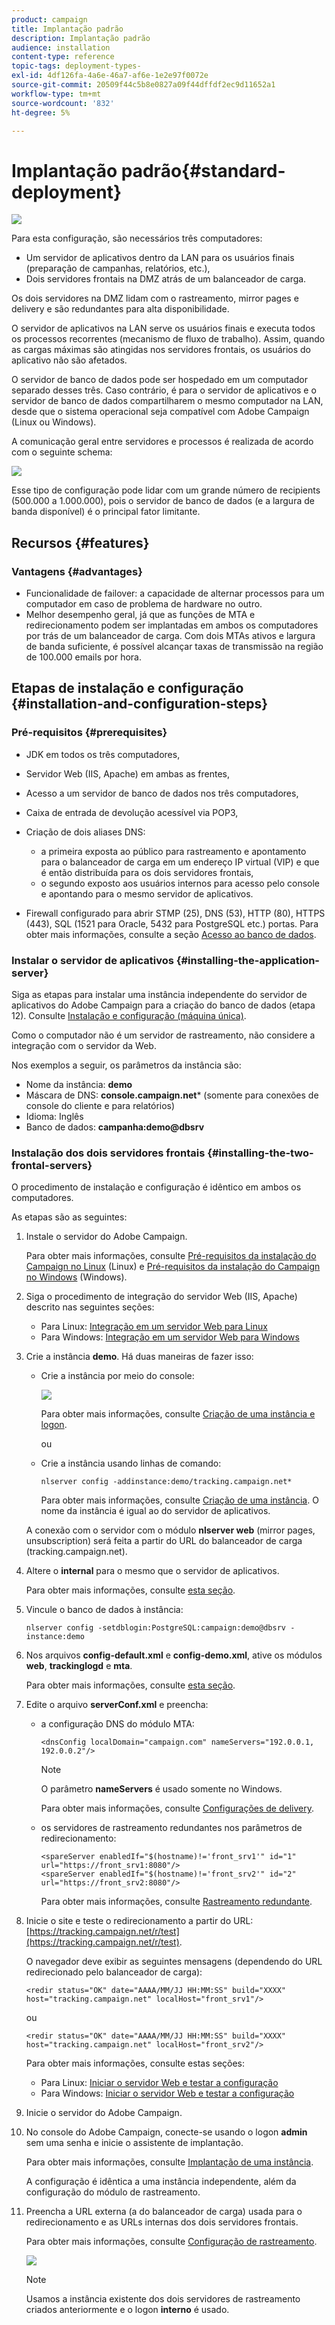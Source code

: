 ```yaml
---
product: campaign
title: Implantação padrão
description: Implantação padrão
audience: installation
content-type: reference
topic-tags: deployment-types-
exl-id: 4df126fa-4a6e-46a7-af6e-1e2e97f0072e
source-git-commit: 20509f44c5b8e0827a09f44dffdf2ec9d11652a1
workflow-type: tm+mt
source-wordcount: '832'
ht-degree: 5%

---
```


# Implantação padrão{#standard-deployment}

![](../../assets/v7-only.svg)

Para esta configuração, são necessários três computadores:

* Um servidor de aplicativos dentro da LAN para os usuários finais (preparação de campanhas, relatórios, etc.),
* Dois servidores frontais na DMZ atrás de um balanceador de carga.

Os dois servidores na DMZ lidam com o rastreamento, mirror pages e delivery e são redundantes para alta disponibilidade.

O servidor de aplicativos na LAN serve os usuários finais e executa todos os processos recorrentes (mecanismo de fluxo de trabalho). Assim, quando as cargas máximas são atingidas nos servidores frontais, os usuários do aplicativo não são afetados.

O servidor de banco de dados pode ser hospedado em um computador separado desses três. Caso contrário, é para o servidor de aplicativos e o servidor de banco de dados compartilharem o mesmo computador na LAN, desde que o sistema operacional seja compatível com Adobe Campaign (Linux ou Windows).

A comunicação geral entre servidores e processos é realizada de acordo com o seguinte schema:

![](assets/s_001_ncs_install_standardconfig.png)

Esse tipo de configuração pode lidar com um grande número de recipients (500.000 a 1.000.000), pois o servidor de banco de dados (e a largura de banda disponível) é o principal fator limitante.

## Recursos {#features}

### Vantagens {#advantages}

* Funcionalidade de failover: a capacidade de alternar processos para um computador em caso de problema de hardware no outro.
* Melhor desempenho geral, já que as funções de MTA e redirecionamento podem ser implantadas em ambos os computadores por trás de um balanceador de carga. Com dois MTAs ativos e largura de banda suficiente, é possível alcançar taxas de transmissão na região de 100.000 emails por hora.

## Etapas de instalação e configuração {#installation-and-configuration-steps}

### Pré-requisitos {#prerequisites}

* JDK em todos os três computadores,
* Servidor Web (IIS, Apache) em ambas as frentes,
* Acesso a um servidor de banco de dados nos três computadores,
* Caixa de entrada de devolução acessível via POP3,
* Criação de dois aliases DNS:

   * a primeira exposta ao público para rastreamento e apontamento para o balanceador de carga em um endereço IP virtual (VIP) e que é então distribuída para os dois servidores frontais,
   * o segundo exposto aos usuários internos para acesso pelo console e apontando para o mesmo servidor de aplicativos.

* Firewall configurado para abrir STMP (25), DNS (53), HTTP (80), HTTPS (443), SQL (1521 para Oracle, 5432 para PostgreSQL etc.) portas. Para obter mais informações, consulte a seção [Acesso ao banco de dados](../../installation/using/network-configuration.md#database-access).

### Instalar o servidor de aplicativos {#installing-the-application-server}

Siga as etapas para instalar uma instância independente do servidor de aplicativos do Adobe Campaign para a criação do banco de dados (etapa 12). Consulte [Instalação e configuração (máquina única)](../../installation/using/standalone-deployment.md#installing-and-configuring--single-machine-).

Como o computador não é um servidor de rastreamento, não considere a integração com o servidor da Web.

Nos exemplos a seguir, os parâmetros da instância são:

* Nome da instância: **demo**
* Máscara de DNS: **console.campaign.net*** (somente para conexões de console do cliente e para relatórios)
* Idioma: Inglês
* Banco de dados: **campanha:demo@dbsrv**

### Instalação dos dois servidores frontais {#installing-the-two-frontal-servers}

O procedimento de instalação e configuração é idêntico em ambos os computadores.

As etapas são as seguintes:

1. Instale o servidor do Adobe Campaign.

   Para obter mais informações, consulte [Pré-requisitos da instalação do Campaign no Linux](../../installation/using/prerequisites-of-campaign-installation-in-linux.md) (Linux) e [Pré-requisitos da instalação do Campaign no Windows](../../installation/using/prerequisites-of-campaign-installation-in-windows.md) (Windows).

1. Siga o procedimento de integração do servidor Web (IIS, Apache) descrito nas seguintes seções:

   * Para Linux: [Integração em um servidor Web para Linux](../../installation/using/integration-into-a-web-server-for-linux.md)
   * Para Windows: [Integração em um servidor Web para Windows](../../installation/using/integration-into-a-web-server-for-windows.md)

1. Crie a instância **demo**. Há duas maneiras de fazer isso:

   * Crie a instância por meio do console:

      ![](assets/install_create_new_connexion.png)

      Para obter mais informações, consulte [Criação de uma instância e logon](../../installation/using/creating-an-instance-and-logging-on.md).

      ou

   * Crie a instância usando linhas de comando:

      ```
      nlserver config -addinstance:demo/tracking.campaign.net*
      ```

      Para obter mais informações, consulte [Criação de uma instância](../../installation/using/command-lines.md#creating-an-instance).
   O nome da instância é igual ao do servidor de aplicativos.

   A conexão com o servidor com o módulo **nlserver web** (mirror pages, unsubscription) será feita a partir do URL do balanceador de carga (tracking.campaign.net).

1. Altere o **internal** para o mesmo que o servidor de aplicativos.

   Para obter mais informações, consulte [esta seção](../../installation/using/configuring-campaign-server.md#internal-identifier).

1. Vincule o banco de dados à instância:

   ```
   nlserver config -setdblogin:PostgreSQL:campaign:demo@dbsrv -instance:demo
   ```

1. Nos arquivos **config-default.xml** e **config-demo.xml**, ative os módulos **web**, **trackinglogd** e **mta**.

   Para obter mais informações, consulte [esta seção](../../installation/using/configuring-campaign-server.md#enabling-processes).

1. Edite o arquivo **serverConf.xml** e preencha:

   * a configuração DNS do módulo MTA:

      ```
      <dnsConfig localDomain="campaign.com" nameServers="192.0.0.1, 192.0.0.2"/>
      ```

      >[!NOTE]
      >
      >O parâmetro **nameServers** é usado somente no Windows.

      Para obter mais informações, consulte [Configurações de delivery](configure-delivery-settings.md).

   * os servidores de rastreamento redundantes nos parâmetros de redirecionamento:

      ```
      <spareServer enabledIf="$(hostname)!='front_srv1'" id="1" url="https://front_srv1:8080"/>
      <spareServer enabledIf="$(hostname)!='front_srv2'" id="2" url="https://front_srv2:8080"/>
      ```

      Para obter mais informações, consulte [Rastreamento redundante](configuring-campaign-server.md#redundant-tracking).

1. Inicie o site e teste o redirecionamento a partir do URL: [https://tracking.campaign.net/r/test](https://tracking.campaign.net/r/test).

   O navegador deve exibir as seguintes mensagens (dependendo do URL redirecionado pelo balanceador de carga):

   ```
   <redir status="OK" date="AAAA/MM/JJ HH:MM:SS" build="XXXX" host="tracking.campaign.net" localHost="front_srv1"/>
   ```

   ou

   ```
   <redir status="OK" date="AAAA/MM/JJ HH:MM:SS" build="XXXX" host="tracking.campaign.net" localHost="front_srv2"/>
   ```

   Para obter mais informações, consulte estas seções:

   * Para Linux: [Iniciar o servidor Web e testar a configuração](../../installation/using/integration-into-a-web-server-for-linux.md#launching-the-web-server-and-testing-the-configuration)
   * Para Windows: [Iniciar o servidor Web e testar a configuração](../../installation/using/integration-into-a-web-server-for-windows.md#launching-the-web-server-and-testing-the-configuration)

1. Inicie o servidor do Adobe Campaign.
1. No console do Adobe Campaign, conecte-se usando o logon **admin** sem uma senha e inicie o assistente de implantação.

   Para obter mais informações, consulte [Implantação de uma instância](../../installation/using/deploying-an-instance.md).

   A configuração é idêntica a uma instância independente, além da configuração do módulo de rastreamento.

1. Preencha a URL externa (a do balanceador de carga) usada para o redirecionamento e as URLs internas dos dois servidores frontais.

   Para obter mais informações, consulte [Configuração de rastreamento](../../installation/using/deploying-an-instance.md#tracking-configuration).

   ![](assets/d_ncs_install_tracking2.png)

   >[!NOTE]
   >
   >Usamos a instância existente dos dois servidores de rastreamento criados anteriormente e o logon **interno** é usado.
